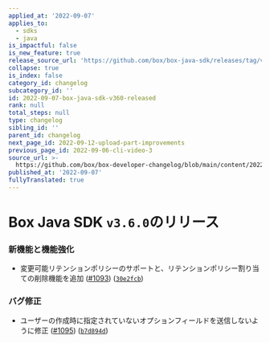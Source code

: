 ```yaml
---
applied_at: '2022-09-07'
applies_to:
  - sdks
  - java
is_impactful: false
is_new_feature: true
release_source_url: 'https://github.com/box/box-java-sdk/releases/tag/v3.6.0'
collapse: true
is_index: false
category_id: changelog
subcategory_id: ''
id: 2022-09-07-box-java-sdk-v360-released
rank: null
total_steps: null
type: changelog
sibling_id: ''
parent_id: changelog
next_page_id: 2022-09-12-upload-part-improvements
previous_page_id: 2022-09-06-cli-video-3
source_url: >-
  https://github.com/box/box-developer-changelog/blob/main/content/2022/09-07-box-java-sdk-v360-released.md
published_at: '2022-09-07'
fullyTranslated: true
---
```

# Box Java SDK `v3.6.0`のリリース

### 新機能と機能強化

* 変更可能リテンションポリシーのサポートと、リテンションポリシー割り当ての削除機能を追加 ([#1093][1]) ([`30e2fcb`][2])

### バグ修正

* ユーザーの作成時に指定されていないオプションフィールドを送信しないように修正 ([#1095][3]) ([`b7d894d`][4])

[1]: https://github.com/box/box-java-sdk/issues/1093

[2]: https://github.com/box/box-java-sdk/commit/30e2fcb74c12867fd3859c3490539557b47ab006

[3]: https://github.com/box/box-java-sdk/issues/1095

[4]: https://github.com/box/box-java-sdk/commit/b7d894d3f134137f3a5925f09accfd4334837f81
